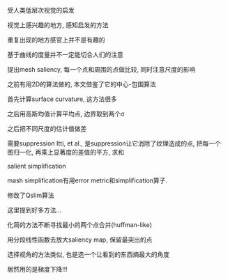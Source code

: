 受人类低层次视觉的启发

视觉上感兴趣的地方, 感知启发的方法

重复出现的地方感官上并不是有趣的

基于曲线的度量并不一定能切合人们的注意

提出mesh saliency, 每一个点和周围的点做比较, 同时注意尺度的影响

之前有用2D的算法做的, 本文借鉴了它的中心-包围算法

首先计算surface curvature, 这方法很多

之后用高斯均值计算平均点, 边界取到两个σ

之后把不同尺度的估计值做差

需要suppression Itti, et al., 是suppression让它消除了纹理造成的点, 把每一个图归一化, 再乘上显著度的差值的平方, 求和

salient simplification

mash simplification有用error metric和simplification算子.

修改了Qslim算法

这里提到好多方法...

化简的方法不断寻找最小的两个点合并(huffman-like)

用分段线性函数去放大saliency map, 保留最突出的点

选择视角的方法类似, 也是选一个让看到的东西熵最大的角度

居然用的是梯度下降!!!
